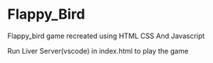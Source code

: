 # Flappy_Bird
Flappy_bird game recreated using HTML CSS And Javascript


Run Liver Server(vscode) in index.html to play the game